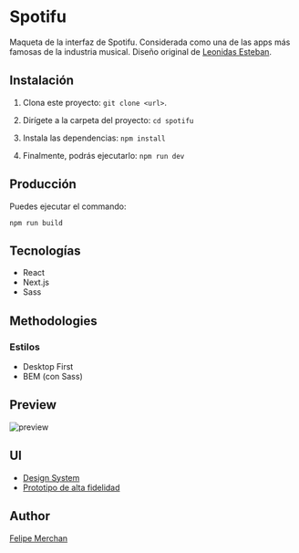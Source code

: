 # Spotifu

Maqueta de la interfaz de Spotifu. Considerada como una de las apps más famosas de la industria musical. Diseño original de [Leonidas Esteban](https://leonidasesteban.com/proyectos/spotifu "Leonidas Esteban").

## Instalación

1. Clona este proyecto: `git clone <url>`.

2. Dirígete a la carpeta del proyecto: `cd spotifu`

3. Instala las dependencias: `npm install`

4. Finalmente, podrás ejecutarlo: `npm run dev`

## Producción

Puedes ejecutar el commando:

    npm run build

## Tecnologías

- React
- Next.js
- Sass

## Methodologies

### Estilos

- Desktop First
- BEM (con Sass)

## Preview

![preview](https://res.cloudinary.com/dy1xcx7kw/image/upload/v1615013708/spotifu/github-preview_2x_ou3g7f.jpg)

## UI
- [Design System](https://www.figma.com/file/SzSOEalwgay74qrEsOY1er/Spotifu?node-id=0%3A1 "Design System")
- [Prototipo de alta fidelidad](https://www.figma.com/proto/SzSOEalwgay74qrEsOY1er/Spotifu?node-id=33%3A2&viewport=220%2C278%2C0.23565348982810974&scaling=min-zoom "Prototipo de alta fidelidad")

## Author

[Felipe Merchan](https://github.com/FelipeMerchan "Felipe Merchan")